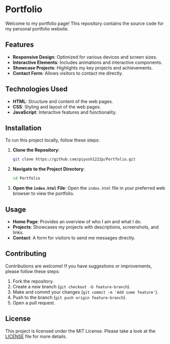 # Portfolio

Welcome to my portfolio page! This repository contains the source code for my personal portfolio website.

## Features

- **Responsive Design**: Optimized for various devices and screen sizes.
- **Interactive Elements**: Includes animations and interactive components.
- **Showcase Projects**: Highlights my key projects and achievements.
- **Contact Form**: Allows visitors to contact me directly.

## Technologies Used

- **HTML**: Structure and content of the web pages.
- **CSS**: Styling and layout of the web pages.
- **JavaScript**: Interactive features and functionality.

## Installation

To run this project locally, follow these steps:

1. **Clone the Repository**:
    ```sh
    git clone https://github.com/piyush1222p/Portfolio.git
    ```

2. **Navigate to the Project Directory**:
    ```sh
    cd Portfolio
    ```

3. **Open the `index.html` File**:
    Open the `index.html` file in your preferred web browser to view the portfolio.

## Usage

- **Home Page**: Provides an overview of who I am and what I do.
- **Projects**: Showcases my projects with descriptions, screenshots, and links.
- **Contact**: A form for visitors to send me messages directly.

## Contributing

Contributions are welcome! If you have suggestions or improvements, please follow these steps:

1. Fork the repository.
2. Create a new branch (`git checkout -b feature-branch`).
3. Make and commit your changes (`git commit -m 'Add some feature'`).
4. Push to the branch (`git push origin feature-branch`).
5. Open a pull request.

## License

This project is licensed under the MIT License. Please take a look at the [LICENSE](LICENSE) file for more details.

